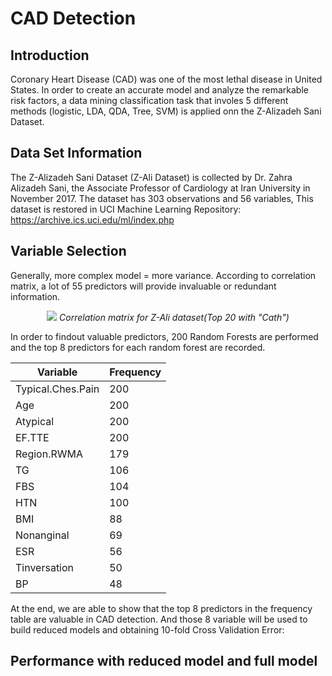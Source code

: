 # CAD Detection
## Introduction
Coronary Heart Disease (CAD) was one of the most lethal disease in United States. In order to create an accurate model and analyze the remarkable risk factors, a data mining classification task that involes 5 different methods (logistic, LDA, QDA, Tree, SVM) is applied onn the Z-Alizadeh Sani Dataset.

## Data Set Information
The Z-Alizadeh Sani Dataset (Z-Ali Dataset) is collected by Dr. Zahra
Alizadeh Sani, the Associate Professor of Cardiology at Iran University in
November 2017. The dataset has 303 observations and 56 variables, This dataset is restored in UCI Machine Learning Repository: https://archive.ics.uci.edu/ml/index.php

## Variable Selection
Generally, more complex model = more variance. According to correlation matrix, a lot of 55 predictors will provide invaluable or redundant information.
<p align="center">
<img src="https://raw.githubusercontent.com/Israfiliya/CAD/master/Outputs/CorP-.png">
<I>Correlation matrix for Z-Ali dataset(Top 20 with "Cath")</I>
</p>
In order to findout valuable predictors, 200 Random Forests are performed and the top 8 predictors for each random forest are recorded.

| Variable          | Frequency |
|-------------------|-----------|
| Typical.Ches.Pain | 200       |
| Age               | 200       |
| Atypical          | 200       |
| EF.TTE            | 200       |
| Region.RWMA       | 179       |
| TG                | 106       |
| FBS               | 104       |
| HTN               | 100       |
| BMI               | 88        |
| Nonanginal        | 69        |
| ESR               | 56        |
| Tinversation      | 50        |
| BP                | 48        |

At the end, we are able to show that the top 8 predictors in the frequency table are valuable in CAD detection. And those 8 variable will be used to  build reduced models and obtaining 10-fold Cross Validation Error:

## Performance with reduced model and full model

